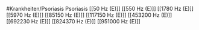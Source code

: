 #Krankheiten/Psoriasis
Psoriasis
[[50 Hz (E)]]
[[550 Hz (E)]]
[[1780 Hz (E)]]
[[5970 Hz (E)]]
[[85150 Hz (E)]]
[[117150 Hz (E)]]
[[453200 Hz (E)]]
[[692230 Hz (E)]]
[[824370 Hz (E)]]
[[951000 Hz (E)]]